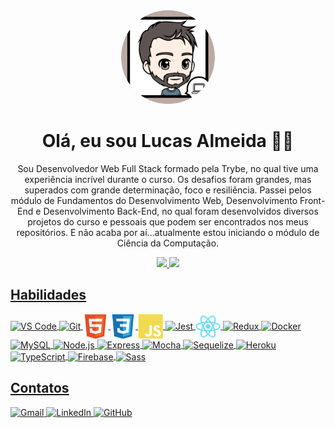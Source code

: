 <div align="center">
  <a href="http://animemood.com/">
    <img src="./imgs/Lucas-Avatar.png" alt="Avatar de Lucas Almeida" style="border-radius:100px; width:150px;" />
  </a>
  <h1>Olá, eu sou Lucas Almeida &#128075;&#127995;</h1>
  <p>Sou Desenvolvedor Web Full Stack formado pela Trybe, no qual tive uma experiência incrível durante o curso. Os desafios foram grandes, mas superados com grande determinação, foco e resiliência. Passei pelos módulo de Fundamentos do Desenvolvimento Web, Desenvolvimento Front-End e Desenvolvimento Back-End, no qual foram desenvolvidos diversos projetos do curso e pessoais que podem ser encontrados nos meus repositórios. E não acaba por aí...atualmente estou iniciando o módulo de Ciência da Computação.</p>
</div>

<div align="center">
  <a href="https://github.com/lucas-almeida-sd">
  <img height="180em" src="https://github-readme-stats.vercel.app/api?username=lucas-almeida-sd&show_icons=true&theme=chartreuse-dark&include_all_commits=true&count_private=true"/>
  <img height="180em" src="https://github-readme-stats.vercel.app/api/top-langs/?username=lucas-almeida-sd&layout=compact&langs_count=7&theme=chartreuse-dark"/>
</div>
  
<div>
  <h2>Habilidades</h2>
  <img align="center" alt="VS Code" title="VS Code" width="40" src="https://cdn.jsdelivr.net/gh/devicons/devicon/icons/vscode/vscode-original.svg">
  <img align="center" alt="Git" title="Git" width="40" src="https://cdn.jsdelivr.net/gh/devicons/devicon/icons/git/git-original.svg">
  <img align="center" alt="HTML" title="HTML" width="40" src="https://raw.githubusercontent.com/devicons/devicon/master/icons/html5/html5-original.svg">
  <img align="center" alt="CSS" title="CSS" width="40" src="https://raw.githubusercontent.com/devicons/devicon/master/icons/css3/css3-original.svg">
  <img align="center" alt="JavaScript" title="JavaScript" width="40" src="https://raw.githubusercontent.com/devicons/devicon/master/icons/javascript/javascript-plain.svg">
  <img align="center" alt="Jest" title="Jest" width="40" src="https://cdn.jsdelivr.net/gh/devicons/devicon/icons/jest/jest-plain.svg">
  <img align="center" alt="React.js" title="React.js" width="40" src="https://raw.githubusercontent.com/devicons/devicon/master/icons/react/react-original.svg">
  <img align="center" alt="Redux" title="Redux" width="40" src="https://cdn.jsdelivr.net/gh/devicons/devicon/icons/redux/redux-original.svg">
  <img align="center" alt="Docker" title="Docker" width="40" src="https://cdn.jsdelivr.net/gh/devicons/devicon/icons/docker/docker-original.svg">
  <img align="center" alt="MySQL" title="MySQL" width="40" src="https://cdn.jsdelivr.net/gh/devicons/devicon/icons/mysql/mysql-original.svg">
  <img align="center" alt="Node.js" title="Node.js" width="40" src="https://cdn.jsdelivr.net/gh/devicons/devicon/icons/nodejs/nodejs-original.svg">
  <img align="center" alt="Express" title="Express" width="40" src="https://cdn.jsdelivr.net/gh/devicons/devicon/icons/express/express-original.svg">
  <img align="center" alt="Mocha" title="Mocha" width="40" src="https://cdn.jsdelivr.net/gh/devicons/devicon/icons/mocha/mocha-plain.svg">
  <img align="center" alt="Sequelize" title="Sequelize" width="40" src="https://cdn.jsdelivr.net/gh/devicons/devicon/icons/sequelize/sequelize-original.svg">
  <img align="center" alt="Heroku" title="Heroku" width="40" src="https://cdn.jsdelivr.net/gh/devicons/devicon/icons/heroku/heroku-original.svg">
  <img align="center" alt="TypeScript" title="TypeScript" width="40" src="https://cdn.jsdelivr.net/gh/devicons/devicon/icons/typescript/typescript-original.svg">
  <img align="center" alt="Firebase" title="Firebase" width="40" src="https://cdn.jsdelivr.net/gh/devicons/devicon/icons/firebase/firebase-plain-wordmark.svg">
  <img align="center" alt="Sass" title="Sass" width="40" src="https://cdn.jsdelivr.net/gh/devicons/devicon/icons/sass/sass-original.svg">
</div>
  
<div>
  <h2>Contatos</h2>
  <a href="https://www.mailto:contatolucas.almdiniz@gmail.com" target="_blank">
    <img src="https://img.shields.io/badge/Gmail-D14836?style=for-the-badge&logo=gmail&logoColor=white" alt="Gmail" />
  </a>
  <a href="https://www.linkedin.com/in/lucas-almeida-sd" target="_blank">
    <img src="https://img.shields.io/badge/LinkedIn-0077B5?style=for-the-badge&logo=linkedin&logoColor=white" alt="LinkedIn" />
  </a>
  <a href="https://github.com/Lucas-Almeida-SD" target="_blank">
    <img src=	https://img.shields.io/badge/GitHub-100000?style=for-the-badge&logo=github&logoColor=white alt="GitHub" />
  </a>
</div>
